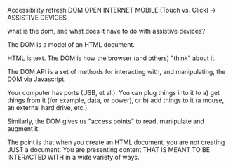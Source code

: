Accessibility refresh
DOM
OPEN INTERNET
MOBILE (Touch vs. Click) -> ASSISTIVE DEVICES



what is the dom, and what does it have to do with assistive devices?


The DOM is a model of an HTML document.

HTML is text. The DOM is how the browser (and others) "think" about it.

The DOM API is a set of methods for interacting with, and manipulating, the DOM via Javascript.

Your computer has ports (USB, et al.). You can plug things into it to a) get things from it (for example, data, or power), or b) add things to it (a mouse, an external hard drive, etc.).

Similarly, the DOM gives us "access points" to read, manipulate and augment it.




The point is that when you create an HTML document, you are not creating JUST a document. You are presenting content THAT IS MEANT TO BE INTERACTED WITH in a wide variety of ways.


